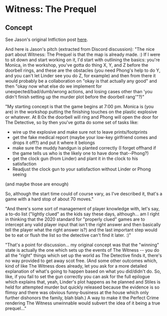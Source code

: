 # Witness: The Prequel

## Concept

See Jason's original Intfiction post [here](https://intfiction.org/t/iso-zil-surgeon-interested-in-franken-witness/45989).

And here is Jason's pitch (extracted from Discord discussion):
"The nice part about Witness: The Prequel is that the map is already made. :) If I were to sit down and start working on it, I'd start with outlining the basics: you're Monica, in the workshop, you've gotta do thing X, Y, and Z before the doorbell rings, and these are the obstacles (you need Phong's help to do Y, and you can't let Linder see you do Z, for example) and then from there it would probably be a collaboration on "okay is that actually any good" and then "okay now what else do we implement for unexpected/bad/dumb/wrong actions, and losing cases other than 'you didn't finish setting up the murder plot before the doorbell rang'"?)"

"My starting concept is that the game begins at 7:00 pm. Monica is (you are) in the workshop putting the finishing touches on the plastic explosive or whatever. At 8:0x the doorbell will ring and Phong will open the door for The Detective, so by then you've gotta do some set of tasks like:

- wire up the explosive and make sure not to leave prints/footprints
- get the fake medical report (maybe your low-key girlfriend comes and drops it off?) and put it where it belongs
- make sure the muddy handgun is planted correctly (I forget offhand if the game tells us who is the likely one to have done that--Phong?)
- get the clock gun (from Linder) and plant it in the clock to his satisfaction
- Readjust the clock gun to your satisfaction without Linder or Phong seeing

(and maybe those are enough)

So, although the start time could of course vary, as I've described it, that's a game with a hard stop of about 70 moves."

"And there's some sort of management of player knowledge with, let's say, a to-do list ("lightly clued" as the kids say these days, although... am I right in thinking that the 2020 standard for "properly clued" games are to intercept any valid player input that isn't the right answer and then basically tell the player what the right answer is?) and the last important step would be to eat or flush the list so the detective can't find it later. :)"

"That's a point for discussion... my original concept was that the "winning" state is actually the one which sets up the events of The Witness -- you do all the "right" things which set up the world as The Detective finds it, there's no way provided to get away scot free. (And some other outcomes which, kind of like The Witness does already, let you ask for a more detailed explanation of what's going to happen based on what you did/didn't do. So, like, if you fail to set the gun correctly you can ask for the full epilogue which explains that, yeah, Linder's plot happens as he planned and Stiles is held for attempted murder but quickly released because the evidence is so flimsy and there was obvious funny-business at the house which only further dishonors the family, blah blah.)
A way to make it the Perfect Crime rendering The Witness unwinnable would subvert the idea of it being a true prequel..."

